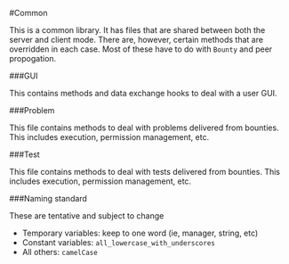 #Common

This is a common library. It has files that are shared between both the server and client mode. There are, however, certain methods that are overridden in each case. Most of these have to do with `Bounty` and peer propogation.

###GUI

This contains methods and data exchange hooks to deal with a user GUI.

###Problem

This file contains methods to deal with problems delivered from bounties. This includes execution, permission management, etc.

###Test

This file contains methods to deal with tests delivered from bounties. This includes execution, permission management, etc.

###Naming standard

These are tentative and subject to change

* Temporary variables: keep to one word (ie, manager, string, etc)
* Constant variables:  `all_lowercase_with_underscores`
* All others:          `camelCase`
